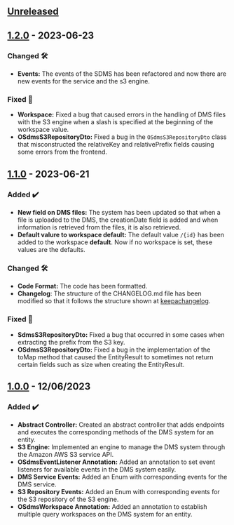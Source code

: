 <!-- ## [Unreleased] -->
<!-- ### Added ✔️-->
<!-- ### Changed 🛠️-->
<!-- ### Deprecated 🛑-->
<!-- ### Removed 🗑️-->
<!-- ### Fixed 🐛-->
<!-- ### Security 🛡️-->
<!-- Este fichero sigue el formato de https://keepachangelog.com -->

## [Unreleased]

## [1.2.0] - 2023-06-23

### Changed 🛠️
* **Events:** The events of the SDMS has been refactored and now there are new events for the service and the s3 engine.

### Fixed 🐛
* **Workspace:** Fixed a bug that caused errors in the handling of DMS files with the S3 engine when a slash is specified at the beginning of the workspace value.
* **OSdmsS3RepositoryDto:** Fixed a bug in the `OSdmsS3RepositoryDto` class that misconstructed the relativeKey and relativePrefix fields causing some errors from the frontend.


## [1.1.0] - 2023-06-21

### Added ✔️
* **New field on DMS files:** The system has been updated so that when a file is uploaded to the DMS, the creationDate field is added and when information is retrieved from the files, it is also retrieved.
* **Default valure to workspace default:** The default value `/{id}` has been added to the workspace **default**. Now if no workspace is set, these values are the defaults.

### Changed 🛠️
* **Code Format:** The code has been formatted.
* **Changelog**: The structure of the CHANGELOG.md file has been modified so that it follows the structure shown at [keepachangelog](https://keepachangelog.com/).

### Fixed 🐛
* **SdmsS3RepositoryDto:** Fixed a bug that occurred in some cases when extracting the prefix from the S3 key.
* **OSdmsS3RepositoryDto:** Fixed a bug in the implementation of the toMap method that caused the EntityResult to sometimes not return certain fields such as size when creating the EntityResult.

## [1.0.0] - 12/06/2023

### Added ✔️

* **Abstract Controller:** Created an abstract controller that adds endpoints and executes the corresponding methods of
  the DMS system for an entity.
* **S3 Engine:** Implemented an engine to manage the DMS system through the Amazon AWS S3 service API.
* **OSdmsEventListener Annotation:** Added an annotation to set event listeners for available events in the DMS system
  easily.
* **DMS Service Events:** Added an Enum with corresponding events for the DMS service.
* **S3 Repository Events:** Added an Enum with corresponding events for the S3 repository of the S3 engine.
* **OSdmsWorkspace Annotation:** Added an annotation to establish multiple query workspaces on the DMS system for an
  entity.

[unreleased]: https://github.com/ontimize/ontimize-jee-sdms/compare/1.2.0...HEAD
[1.2.0]: https://github.com/ontimize/ontimize-jee-sdms/compare/1.1.0...1.2.0
[1.1.0]: https://github.com/ontimize/ontimize-jee-sdms/compare/1.0.0...1.1.0
[1.0.0]: https://github.com/ontimize/ontimize-jee-sdms/releases/tag/1.0.0